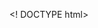 <! DOCTYPE html>
<html lang="en">
<head>
    <meta charset="UTF-8">
    <meta name="viewport" content="width=device-width, initial-scale=1.0"> 
    <title>Gel barisaq qohum </title>
    <style> 
        body {
            display: flex;
